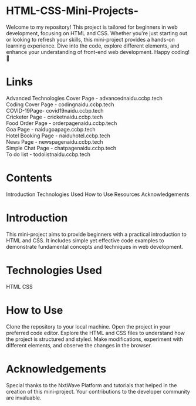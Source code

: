 # HTML-CSS-Mini-Projects-
Welcome to my repository! This project is tailored for beginners in web development, focusing on HTML and CSS. Whether you're just starting out or looking to refresh your skills, this mini-project provides a hands-on learning experience. Dive into the code, explore different elements, and enhance your understanding of front-end web development. Happy coding! 🚀

# Links
Advanced Technologies Cover Page - advancednaidu.ccbp.tech <br/>
Coding Cover Page - codingnaidu.ccbp.tech <br/>
COVID-19Page- covid19naidu.ccbp.tech <br/>
Cricketer Page - cricketnaidu.ccbp.tech<br/>
Food Order Page - orderpagenaidu.ccbp.tech<br/>
Goa Page - naidugoapage.ccbp.tech<br/>
Hotel Booking Page - naiduhotel.ccbp.tech<br/>
News Page - newspagenaidu.ccbp.tech<br/>
Simple Chat Page - chatpagenaidu.ccbp.tech<br/>
To do list - todolistnaidu.ccbp.tech<br/>

# Contents
 Introduction
 Technologies Used
 How to Use
 Resources
 Acknowledgements
# Introduction
This mini-project aims to provide beginners with a practical introduction to HTML and CSS. It includes simple yet effective code examples to demonstrate fundamental concepts and techniques in web development.

# Technologies Used
HTML
CSS
# How to Use
Clone the repository to your local machine.
Open the project in your preferred code editor.
Explore the HTML and CSS files to understand how the project is structured and styled.
Make modifications, experiment with different elements, and observe the changes in the browser.

# Acknowledgements
Special thanks to the NxtWave Platform and tutorials that helped in the creation of this mini-project. Your contributions to the developer community are invaluable.





